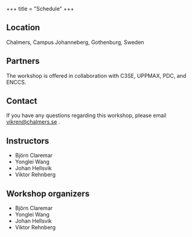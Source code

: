 +++
title = "Schedule"
+++

## Location

Chalmers, Campus Johanneberg, Gothenburg, Sweden

## Partners

The workshop is offered in collaboration with C3SE, UPPMAX, PDC, and ENCCS.

## Contact

If you have any questions regarding this workshop, please email vikren@chalmers.se .

## Instructors

- Björn Claremar
- Yonglei Wang
- Johan Hellsvik
- Viktor Rehnberg

## Workshop organizers

- Björn Claremar
- Yonglei Wang
- Johan Hellsvik
- Viktor Rehnberg
